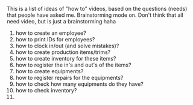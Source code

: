 This is a list of ideas of "how to" videos, based on the questions (needs) that people have asked me. Brainstorming mode on. Don't think that all need video, but is just a brainstorming haha

1. how to create an employee?
2. how to print IDs for employees?
3. how to clock in/out (and solve mistakes)?
4. how to create production items/trims?
5. how to create inventory for these items?
6. how to register the in's and out's of the items?
7. how to create equipments?
8. how to register repairs for the equipments?
9. how to check how many equipments do they have?
10. how to check inventory?
11. 